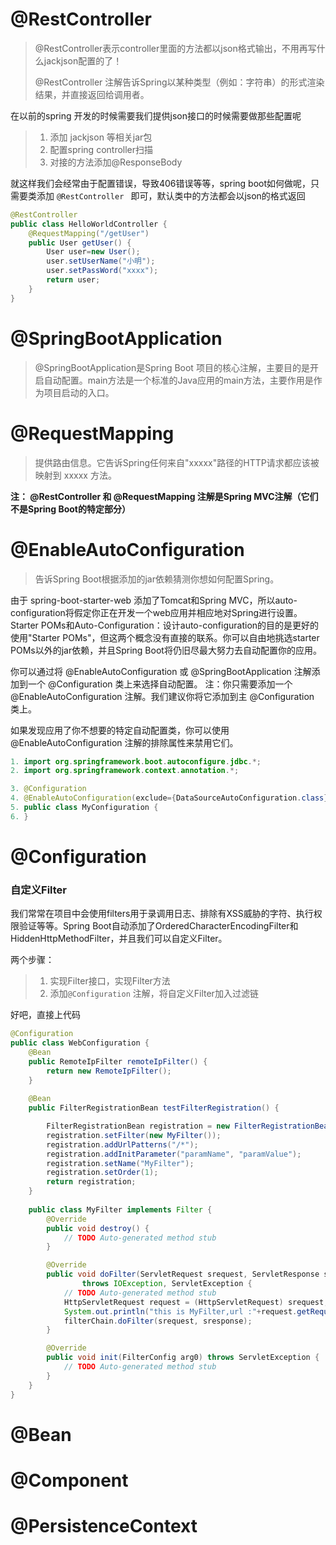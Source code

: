 # @RestController

> @RestController表示controller里面的方法都以json格式输出，不用再写什么jackjson配置的了！
>
> @RestController 注解告诉Spring以某种类型（例如：字符串）的形式渲染结果，并直接返回给调用者。

在以前的spring 开发的时候需要我们提供json接口的时候需要做那些配置呢

> 1. 添加 jackjson 等相关jar包
> 2. 配置spring controller扫描
> 3. 对接的方法添加@ResponseBody

就这样我们会经常由于配置错误，导致406错误等等，spring boot如何做呢，只需要类添加 `@RestController ` 即可，默认类中的方法都会以json的格式返回

```java
@RestController
public class HelloWorldController {
    @RequestMapping("/getUser")
    public User getUser() {
    	User user=new User();
    	user.setUserName("小明");
    	user.setPassWord("xxxx");
        return user;
    }
}
```

# @SpringBootApplication

> @SpringBootApplication是Spring Boot 项目的核心注解，主要目的是开启自动配置。main方法是一个标准的Java应用的main方法，主要作用是作为项目启动的入口。



# @RequestMapping

> 提供路由信息。它告诉Spring任何来自"xxxxx"路径的HTTP请求都应该被映射到 xxxxx 方法。 

**注： @RestController 和 @RequestMapping 注解是Spring MVC注解（它们不是Spring Boot的特定部分）**



# @EnableAutoConfiguration

> 告诉Spring Boot根据添加的jar依赖猜测你想如何配置Spring。

由于 spring-boot-starter-web 添加了Tomcat和Spring MVC，所以auto-configuration将假定你正在开发一个web应用并相应地对Spring进行设置。Starter POMs和Auto-Configuration：设计auto-configuration的目的是更好的使用"Starter POMs"，但这两个概念没有直接的联系。你可以自由地挑选starter POMs以外的jar依赖，并且Spring Boot将仍旧尽最大努力去自动配置你的应用。

你可以通过将 @EnableAutoConfiguration 或 @SpringBootApplication 注解添加到一个 @Configuration 类上来选择自动配置。
注：你只需要添加一个 @EnableAutoConfiguration 注解。我们建议你将它添加到主 @Configuration 类上。

如果发现应用了你不想要的特定自动配置类，你可以使用 @EnableAutoConfiguration 注解的排除属性来禁用它们。

```java
1. import org.springframework.boot.autoconfigure.jdbc.*;  
2. import org.springframework.context.annotation.*;  

3. @Configuration  
4. @EnableAutoConfiguration(exclude={DataSourceAutoConfiguration.class})  
5. public class MyConfiguration {  
6. }  

```







# @Configuration

### 自定义Filter

我们常常在项目中会使用filters用于录调用日志、排除有XSS威胁的字符、执行权限验证等等。Spring Boot自动添加了OrderedCharacterEncodingFilter和HiddenHttpMethodFilter，并且我们可以自定义Filter。

两个步骤：

> 1. 实现Filter接口，实现Filter方法
> 2. 添加`@Configuration` 注解，将自定义Filter加入过滤链

好吧，直接上代码

```java
@Configuration
public class WebConfiguration {
    @Bean
    public RemoteIpFilter remoteIpFilter() {
        return new RemoteIpFilter();
    }
    
    @Bean
    public FilterRegistrationBean testFilterRegistration() {

        FilterRegistrationBean registration = new FilterRegistrationBean();
        registration.setFilter(new MyFilter());
        registration.addUrlPatterns("/*");
        registration.addInitParameter("paramName", "paramValue");
        registration.setName("MyFilter");
        registration.setOrder(1);
        return registration;
    }
    
    public class MyFilter implements Filter {
		@Override
		public void destroy() {
			// TODO Auto-generated method stub
		}

		@Override
		public void doFilter(ServletRequest srequest, ServletResponse sresponse, FilterChain filterChain)
				throws IOException, ServletException {
			// TODO Auto-generated method stub
			HttpServletRequest request = (HttpServletRequest) srequest;
			System.out.println("this is MyFilter,url :"+request.getRequestURI());
			filterChain.doFilter(srequest, sresponse);
		}

		@Override
		public void init(FilterConfig arg0) throws ServletException {
			// TODO Auto-generated method stub
		}
    }
}
```

# @Bean



# @Component



# @PersistenceContext

